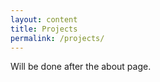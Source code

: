 ```yaml
---
layout: content
title: Projects
permalink: /projects/
---
```


Will be done after the about page.  
